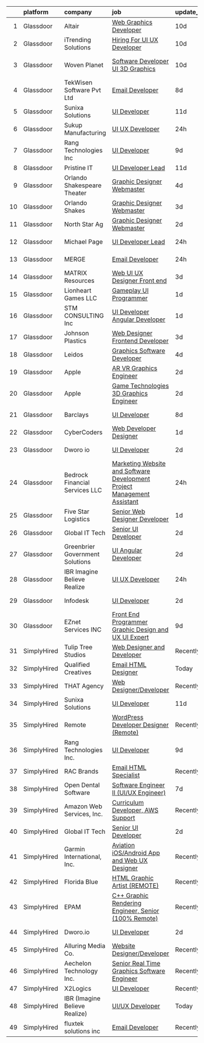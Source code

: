 

|    | platform    | company                         | job                                                                                                                                                                                                                                                                                                                                                                                                                                                                                                                                                                                                                                                                                                                                                                                                                                                                                                                                                                                                                                                                                                                                                                                                                                                                                                                                                                                                                   | update_time   | location            |
|---:|:------------|:--------------------------------|:----------------------------------------------------------------------------------------------------------------------------------------------------------------------------------------------------------------------------------------------------------------------------------------------------------------------------------------------------------------------------------------------------------------------------------------------------------------------------------------------------------------------------------------------------------------------------------------------------------------------------------------------------------------------------------------------------------------------------------------------------------------------------------------------------------------------------------------------------------------------------------------------------------------------------------------------------------------------------------------------------------------------------------------------------------------------------------------------------------------------------------------------------------------------------------------------------------------------------------------------------------------------------------------------------------------------------------------------------------------------------------------------------------------------|:--------------|:--------------------|
|  1 | Glassdoor   | Altair                          | [Web Graphics Developer](https://www.glassdoor.com/partner/jobListing.htm?pos=129&ao=1136043&s=58&guid=000001824de05981a407a705e5a0d173&src=GD_JOB_AD&t=SR&vt=w&ea=1&cs=1_4ba697f4&cb=1659163925396&jobListingId=1008014800752&jrtk=3-0-1g96u0milkhoj801-1g96u0mj221a6000-a5b87ef314153e34-)                                                                                                                                                                                                                                                                                                                                                                                                                                                                                                                                                                                                                                                                                                                                                                                                                                                                                                                                                                                                                                                                                                                          | 10d           | Troy, MI            |
|  2 | Glassdoor   | iTrending Solutions             | [Hiring For UI UX Developer](https://www.glassdoor.com/partner/jobListing.htm?pos=114&ao=1136043&s=58&guid=000001824de05981a407a705e5a0d173&src=GD_JOB_AD&t=SR&vt=w&ea=1&cs=1_67933bef&cb=1659163925395&jobListingId=1008014515406&jrtk=3-0-1g96u0milkhoj801-1g96u0mj221a6000-18646856a23fb691-)                                                                                                                                                                                                                                                                                                                                                                                                                                                                                                                                                                                                                                                                                                                                                                                                                                                                                                                                                                                                                                                                                                                      | 10d           | Atchison, KS        |
|  3 | Glassdoor   | Woven Planet                    | [Software Developer  UI 3D Graphics ](https://www.glassdoor.com/partner/jobListing.htm?pos=104&ao=1110586&s=58&guid=000001824de05981a407a705e5a0d173&src=GD_JOB_AD&t=SR&vt=w&ea=1&cs=1_d0813bf2&cb=1659163925393&jobListingId=1008016092363&cpc=FD56AAAF1899B499&jrtk=3-0-1g96u0milkhoj801-1g96u0mj221a6000-590b8ed6b99a73cb--6NYlbfkN0DSgjPPcnEdvoK3uuxfISLALE6pB1FR7YSHOr_tSg5_QCn410VK5Ds4sai37YL-FnG7IdEQOLWlh0UoLcmzDYWmfRGSYYnl5uUpmRd__LORND_gC-BRchk-IUkY4R0iGDrfCmlmtu1dU22yGpoMq0MEa2tbIDq0Xana4QKE-3eruJ3ua_JrETdNrQPRDMitcwJqf1d6EuOnoPBpACcFrYoxLZaqoLsj-ooRaLVKTmG_YOLCFprsleBaSqwJYLemJJXq04FKcRmTm8oZibWtYTw0_qhXh2m7hTS-m2d8pwaRuxcHNfCEKOQNZGsjJn4bKmbx1yefLKzSPmZ-rQGx2qQlwJhdtzgzne6wWPyeoUKOpwemLF7pN_u3dkcjF77tlO3WRNGqNTJbnIgIxVXmWSzlrjXJrzwuqaYrsvA8zuYszYCInufn4FIno-SG6lDC-rwxecu404jiCB0ohtZvbRZok7cDkJhqBlaRtM05NoQToTpRy_dc8-LfC7O-c8vnvO2-gGYCnfr2tvgrS6kPTSrGV_myaGvepAOUV-xxsviWShsWW78uivVACAiLlIxAL9KQj5Q-DsQXKg%3D%3D)                                                                                                                                                                                                                                                                                                                                                                                                                                                            | 10d           | San Francisco, CA   |
|  4 | Glassdoor   | TekWisen Software Pvt  Ltd      | [Email Developer](https://www.glassdoor.com/partner/jobListing.htm?pos=126&ao=1136043&s=58&guid=000001824de05981a407a705e5a0d173&src=GD_JOB_AD&t=SR&vt=w&ea=1&cs=1_a4483a54&cb=1659163925396&jobListingId=1008019853083&jrtk=3-0-1g96u0milkhoj801-1g96u0mj221a6000-990f2bd91e40ba0d-)                                                                                                                                                                                                                                                                                                                                                                                                                                                                                                                                                                                                                                                                                                                                                                                                                                                                                                                                                                                                                                                                                                                                 | 8d            | Remote              |
|  5 | Glassdoor   | Sunixa Solutions                | [UI Developer](https://www.glassdoor.com/partner/jobListing.htm?pos=112&ao=1136043&s=58&guid=000001824de05981a407a705e5a0d173&src=GD_JOB_AD&t=SR&vt=w&ea=1&cs=1_ce605b31&cb=1659163925395&jobListingId=1008012122621&jrtk=3-0-1g96u0milkhoj801-1g96u0mj221a6000-3b9e69a774b89b5e-)                                                                                                                                                                                                                                                                                                                                                                                                                                                                                                                                                                                                                                                                                                                                                                                                                                                                                                                                                                                                                                                                                                                                    | 11d           | Remote              |
|  6 | Glassdoor   | Sukup Manufacturing             | [UI   UX Developer](https://www.glassdoor.com/partner/jobListing.htm?pos=127&ao=1136043&s=58&guid=000001824de05981a407a705e5a0d173&src=GD_JOB_AD&t=SR&vt=w&cs=1_3222e649&cb=1659163925396&jobListingId=1008038068516&jrtk=3-0-1g96u0milkhoj801-1g96u0mj221a6000-f21bd9985fee26ea-)                                                                                                                                                                                                                                                                                                                                                                                                                                                                                                                                                                                                                                                                                                                                                                                                                                                                                                                                                                                                                                                                                                                                    | 24h           | Ames, IA            |
|  7 | Glassdoor   | Rang Technologies Inc           | [UI Developer](https://www.glassdoor.com/partner/jobListing.htm?pos=113&ao=1136043&s=58&guid=000001824de05981a407a705e5a0d173&src=GD_JOB_AD&t=SR&vt=w&ea=1&cs=1_8c527328&cb=1659163925395&jobListingId=1008017774729&jrtk=3-0-1g96u0milkhoj801-1g96u0mj221a6000-dff992937830c476-)                                                                                                                                                                                                                                                                                                                                                                                                                                                                                                                                                                                                                                                                                                                                                                                                                                                                                                                                                                                                                                                                                                                                    | 9d            | Remote              |
|  8 | Glassdoor   | Pristine IT                     | [UI Developer  Lead](https://www.glassdoor.com/partner/jobListing.htm?pos=122&ao=1136043&s=58&guid=000001824de05981a407a705e5a0d173&src=GD_JOB_AD&t=SR&vt=w&ea=1&cs=1_5017f088&cb=1659163925395&jobListingId=1008012114377&jrtk=3-0-1g96u0milkhoj801-1g96u0mj221a6000-adae0a3467251cd4-)                                                                                                                                                                                                                                                                                                                                                                                                                                                                                                                                                                                                                                                                                                                                                                                                                                                                                                                                                                                                                                                                                                                              | 11d           | Remote              |
|  9 | Glassdoor   | Orlando Shakespeare Theater     | [Graphic Designer   Webmaster](https://www.glassdoor.com/partner/jobListing.htm?pos=128&ao=1136043&s=58&guid=000001824de05981a407a705e5a0d173&src=GD_JOB_AD&t=SR&vt=w&ea=1&cs=1_a3eea27b&cb=1659163925396&jobListingId=1008028421699&jrtk=3-0-1g96u0milkhoj801-1g96u0mj221a6000-66ca183306094e3c-)                                                                                                                                                                                                                                                                                                                                                                                                                                                                                                                                                                                                                                                                                                                                                                                                                                                                                                                                                                                                                                                                                                                    | 4d            | Orlando, FL         |
| 10 | Glassdoor   | Orlando Shakes                  | [Graphic Designer   Webmaster](https://www.glassdoor.com/partner/jobListing.htm?pos=124&ao=1136043&s=58&guid=000001824de05981a407a705e5a0d173&src=GD_JOB_AD&t=SR&vt=w&cs=1_2f5ffc25&cb=1659163925395&jobListingId=1008030800339&jrtk=3-0-1g96u0milkhoj801-1g96u0mj221a6000-dac4aa6ed3f4c648-)                                                                                                                                                                                                                                                                                                                                                                                                                                                                                                                                                                                                                                                                                                                                                                                                                                                                                                                                                                                                                                                                                                                         | 3d            | Orlando, FL         |
| 11 | Glassdoor   | North Star Ag                   | [Graphic Designer Webmaster](https://www.glassdoor.com/partner/jobListing.htm?pos=123&ao=1136043&s=58&guid=000001824de05981a407a705e5a0d173&src=GD_JOB_AD&t=SR&vt=w&ea=1&cs=1_1b7022e1&cb=1659163925395&jobListingId=1008033304209&jrtk=3-0-1g96u0milkhoj801-1g96u0mj221a6000-1670843891db4689-)                                                                                                                                                                                                                                                                                                                                                                                                                                                                                                                                                                                                                                                                                                                                                                                                                                                                                                                                                                                                                                                                                                                      | 2d            | Tower City, ND      |
| 12 | Glassdoor   | Michael Page                    | [UI Developer Lead](https://www.glassdoor.com/partner/jobListing.htm?pos=110&ao=1110586&s=58&guid=000001824de05981a407a705e5a0d173&src=GD_JOB_AD&t=SR&vt=w&cs=1_2b0b2045&cb=1659163925394&jobListingId=1008038839763&cpc=F41FEAB56D215062&jrtk=3-0-1g96u0milkhoj801-1g96u0mj221a6000-6e426e5f3f5165be--6NYlbfkN0BR3ykMnr3Vw97HK5IC0i9Uo32NXohanwqRY-CI8z69bl4xOa6Yve6w6NlWd53uNOe_X9g6PuhaWmGvZI4EhVRWmhsZnW2R_DmHJDF4e0h-L1ni96Dm_ggHQlNNKpo4FY9UuPpI1_mvbDgX9LoTUvCaSWEvoBcsuE7aHZGYheGQh28FqCdcvvyono2HIJ9sVCx6baQUSIHKzGGGPPySgIFsNQu3Y2ADD87ws1Gaz2hS-kRhKxJpCLZJY2hpnRj4OFZVx16cQAsrOx7aNaPPbdK2KQEcRspmHS_BOGWZDG9FmkUSGZT0SwG6G1LDEFjWuKn17YEzDR1OMfe2LHuDg1BbhiknpIi8Tl_iPtPBgKFJcoj4_mKw5C-qW0rlWJudgESuuXMzM5oLydf2BqHY7cKB-zh8iBYawMkrSe-ho3nDAcR4BA-wwcTR9FZaoNlQzW2lHdC3VUVAwB6iNlwUclFlGMMRc7Wf-a62Q1A0AOFHUpksj0OJwRp_4MWBLC_Ybi65-4hk8tBn9hK3NuEQVBRS9qAyxfMcf5aDzsIyMgw6i4w40u5ZgiZyfKgOtt676xu58wR0ujbKO4nFPa2lhhLuGcAY6eDIoYTLKwprKR1RFarWsfp-g6RhAHk1rp1KlCkfqqBfAKnz8IY3mJCy9VsWQA5domnTl8hJqmID5jb_QnsqqXkzwZxVp8-dWkwHnnAZC408ba0v5HvmelfwdqmmSHSbPaxihcp3N7DngJtBcIbdZeckRiRM2dzEZe5mzb_qtugUlllBQkM3EKICSEQilt5EdkHGCcLJCqV-1X2lDHl3XUjpWMW_-EwnZ8kOSAJhZpWETjqdM-sM4QSb5wbrkeD-eE1UIC1LsVzjp6H3MCaGRrwJhHL9OFmaNF510_AOmAn13ppd1ZNJHL5jwA1yE6-HdlQoDbHAQg_flCQwrEs9ENKkrCLHzO510cUFtOr1SvdKa1Gc8GfKILZV3EPDVEkYXjR3CngpduLqW3XUfo3lnXiJXopf3CXRFOzhC2PDK0Gq0V3RJ4ECjygxgLE-Df1dTBJNmoo%3D) | 24h           | Hoboken, NJ         |
| 13 | Glassdoor   | MERGE                           | [Email Developer](https://www.glassdoor.com/partner/jobListing.htm?pos=116&ao=1136043&s=58&guid=000001824de05981a407a705e5a0d173&src=GD_JOB_AD&t=SR&vt=w&cs=1_97632d96&cb=1659163925395&jobListingId=1008038408281&jrtk=3-0-1g96u0milkhoj801-1g96u0mj221a6000-026b1d5ccf828fde-)                                                                                                                                                                                                                                                                                                                                                                                                                                                                                                                                                                                                                                                                                                                                                                                                                                                                                                                                                                                                                                                                                                                                      | 24h           | Denver, CO          |
| 14 | Glassdoor   | MATRIX Resources                | [Web UI UX Designer  Front end ](https://www.glassdoor.com/partner/jobListing.htm?pos=111&ao=1110586&s=58&guid=000001824de05981a407a705e5a0d173&src=GD_JOB_AD&t=SR&vt=w&ea=1&cs=1_40b523f2&cb=1659163925395&jobListingId=1008031762967&cpc=AC285F3A3ECA6BB0&jrtk=3-0-1g96u0milkhoj801-1g96u0mj221a6000-7f467989a6856124--6NYlbfkN0De5ppvndiyxA0pMSLQzOe_j9Mra0KF_8EhxTxOKXtZIfhM20E97mGJ28x3XA14Fw3-8iwZmJM4crtYTdwJJ_QCAT1eB1_n5rsHGo4A33NmiyRFJHwvTYZmPJYCURs_1HzJKqYrMssmfO2PEQ1thLtPHii2tK03p8nHhsjAnkDIsOfA6zxR29RlLzGRv9PnGudRQxVzZOVU0KKnILPCVPRXFA9hxm-nlIwgDxwQLxLt9buEtXmVSzOYtMVLCYWt1u5_UpkmxKcdvGYA919CHCnbMZFeEh6CWVIK5u20X2g8mWa9qg8GpVRbncF9XkgwvU4Hji9yEFtDSWqCpRDgTxiWLNm-we_f8rb37EyKfPheJaGmhoXN-aGW5Esoa1_Stziexau-zdoNRXyrTCjeWsXaUqCzK_pxDd2w7VQfNDa0wcs5JHoH97iK5o6x0qaBXohMz5439KhfkeMQOvTO-lp7xaDVfBX5W4RzmJIUIa324dhEyA5ZeKzfz0duhKJjIf2Myj7h8NzsBmBrNHS8NWGHuwhVyFkHelk%3D)                                                                                                                                                                                                                                                                                                                                                                                                                                                                                                               | 3d            | Atlanta, GA         |
| 15 | Glassdoor   | Lionheart Games  LLC            | [Gameplay UI Programmer](https://www.glassdoor.com/partner/jobListing.htm?pos=102&ao=1110586&s=58&guid=000001824de05981a407a705e5a0d173&src=GD_JOB_AD&t=SR&vt=w&ea=1&cs=1_5a82fb56&cb=1659163925392&jobListingId=1008036475010&cpc=8B69257BFB62E45C&jrtk=3-0-1g96u0milkhoj801-1g96u0mj221a6000-62f845f0908f8352--6NYlbfkN0CNayYzF1mBaI40OgT78t3Q2d9IxlwDzhsYR4HK7epYUQ6uENfBpi37fschlxlaoX3mFEvo7gSe1pY64y6ATAwqhd3SzPz-W0H9_F1kP25xoJj5OrHZ2-J1dZQx45lJdHZKIcr-v9EBhhogGV8sMe2Mykl4LazoVtFcY6GKegPhmio2D6WEMHV63UrEDyTYxLuJiQwQctfTHyPX-BW_r1b4RE7-Y8u9FgOKQ1pmLj7NU-lFOZ1EY8Tmh61nm2CMUOHYWVzr6xj2CM0hhLzsHI9tNArgLWqdFCsVy1e5-LXbnpQe0r3QDFZXzZ_Vlnrzo9U_g6TczgH0RINvPUFBw_soBcm9HoV2LDbcWBp40S4B8lT85YO1R8s5_ldqmlVMDhDfPQsgbkhmO-BJeczhpexPCKGw2af9czPvTVB1dyWRYXOZ6_RZsdJMrcSe7UdwE2S4xT5ZcezEls7NEBUOFwgPMYqsvQg7sfg0Si9MDrwfdfrjQotuH7huVg4BGZ274aRpgUcdLn_hDQ%3D%3D)                                                                                                                                                                                                                                                                                                                                                                                                                                                                                                                                         | 1d            | Atlanta, GA         |
| 16 | Glassdoor   | STM CONSULTING  Inc             | [UI Developer  Angular Developer](https://www.glassdoor.com/partner/jobListing.htm?pos=119&ao=1136043&s=58&guid=000001824de05981a407a705e5a0d173&src=GD_JOB_AD&t=SR&vt=w&ea=1&cs=1_e959fd4d&cb=1659163925395&jobListingId=1008036497881&jrtk=3-0-1g96u0milkhoj801-1g96u0mj221a6000-16d093381a31a194-)                                                                                                                                                                                                                                                                                                                                                                                                                                                                                                                                                                                                                                                                                                                                                                                                                                                                                                                                                                                                                                                                                                                 | 1d            | Houston, TX         |
| 17 | Glassdoor   | Johnson Plastics                | [Web Designer   Frontend Developer](https://www.glassdoor.com/partner/jobListing.htm?pos=106&ao=1110586&s=58&guid=000001824de05981a407a705e5a0d173&src=GD_JOB_AD&t=SR&vt=w&ea=1&cs=1_a69c0ff0&cb=1659163925394&jobListingId=1008030492458&cpc=1CBFC3E34E2A31FF&jrtk=3-0-1g96u0milkhoj801-1g96u0mj221a6000-d4b47896c020c893--6NYlbfkN0BxpP53ILL8GulLJ_NWfVzecCnjI9RptcsvEJd8wgfIdMtV2GS7xic0cZ2nTUZAPD8w1mHN6tdDpx-44mQ4RIRj2iLumtTfzBNnoa0qH6_0knW7iD2_5hJ0PPfw16mFroKRkcyTiF8WimWEr-uUb9Cpbz5fhU_SMWHP_RIqYeK1JdvmwBsYXXxF0wx-OJ12DIyQ9X9UiZI0jnxMcD9K5ZxNSiCiSh5AhypgM3_SrzmOJ0CFRxfUE-r_ZxWqQb6Dz7kSkdszWDmbqBjylMR31_fRSnWlsfjFNK9We48q0XpuUqJVVDx9NgBtmUZwuHU-By7qpwfTv7O87hb7F9Hg0utwngldxxo7JZpCR8teAx0_NkacUHOCHyMr4AMUi05YSnmGOe1DIJ7P5HK7Qq83rj6pdBSTToKOJpZSQhCWllkJ8Azvq_rLLK1yeyRzBjy92FbSbsyqjmOpVDbeQizhG9HZsAj3PjZfKnBsKXwnJiy88v4nOagp_Ode_XqyAXm4A6o%3D)                                                                                                                                                                                                                                                                                                                                                                                                                                                                                                                                            | 3d            | Findlay, OH         |
| 18 | Glassdoor   | Leidos                          | [Graphics Software Developer](https://www.glassdoor.com/partner/jobListing.htm?pos=105&ao=1110586&s=58&guid=000001824de05981a407a705e5a0d173&src=GD_JOB_AD&t=SR&vt=w&cs=1_d94af3fb&cb=1659163925393&jobListingId=1008027833913&cpc=6BF42D0955AE9A34&jrtk=3-0-1g96u0milkhoj801-1g96u0mj221a6000-48feed5ef6027a99--6NYlbfkN0CZUO70VSdYKA8PR3jfrSh5ljhqJhfDt0PzQCMubt8cRihWbmqO_-Ccw6DGinMZCyK9iFGF2m3zQXYSVf3gj5u22JEE2fhBMmrn5Farml-K2TjGaiCGyM5ixBpuQ3sT9Ft9XVUQjS6XlIheo2Etwxsz0_Kx1THjwjCAp6ii9gKe-55Sst9blIAKIoNJvx0gXYH0lH5o9irOEuRrS6pi4mAKMnS3YgUMirVFlTIsFR1b2PBxYyI1EjN3WpMG_PdlC4c7RiDf3XzN7T7TUeKP_KgvRurb8msNsZBlkad3l9Cj40Xj7gdyTxQGwK_z02zBLrsdr8s3rJ_Dxsu9w2Rw5_Nn8REXM3laA-PpqfOf7AG1HtL834zxmj08G7rTOiiWeOyoTVLdGQmsHiUCFeh4R-1oT35rVz3UdNGjf2OBjNB4kSGtA0Xh4MNqXZbv8G_M8akDaw-i4usCY8greX5QPolDNSyVZqfcslrz6wHR2cYmoiai0uX-eHT6STpvoIjFM77MKzp50oK-gKmiXTpJhHhkl37a92F-nNs0pOQrp2ycmu0T8A9YpzZod8XJYOccsya2fUnBiQJxaFSBI-nGLwDh70ydzSlpv2qUMG8aX2TdMMxpO4yraI8x)                                                                                                                                                                                                                                                                                                                                                                                                                                     | 4d            | Bethesda, MD        |
| 19 | Glassdoor   | Apple                           | [AR VR Graphics Engineer](https://www.glassdoor.com/partner/jobListing.htm?pos=108&ao=1110586&s=58&guid=000001824de05981a407a705e5a0d173&src=GD_JOB_AD&t=SR&vt=w&cs=1_77c24432&cb=1659163925394&jobListingId=1008034378595&cpc=AC285F3A3ECA6BB0&jrtk=3-0-1g96u0milkhoj801-1g96u0mj221a6000-173a33756ea0a0e5--6NYlbfkN0BvKrLyj5gPmtZO9T8euul8TCxuuKNOtzRJOomxnwSEodTz2Bc-sPZlbtkML8D-m4pJ3pgl7pUc10PJc_AeXebWLgEBPmmXdF2wRuvBJIIHP1861ZJJ6MpSYbFjyX1lWtMPrR1PjPjRm_YP1aqxs38ooPJI6GrR7d7G4FM3o61LM-r-SwR9dJ3kzaggB6HIpR9cdqr3cFEzVdg9g3Aet1MUjcKja5M83uIuof6dVo2ts14T48d5VlyH3OrMrcwtJx47_EabcQCSob_0pZ7mZqU0rSgSWg-tF3-BnoHbIT8tX0qSiPWQPTrStvLkCnth0Lxll_yECKEPHVjK6NaGLJMkVhmyprTasx9z6qm7mQxav63nnYOYaxSEHSCgL6RYnM5nBITLtW6PfqLA4M8-yuInofDmVFlZ5qlIcIICDRBuVLdSrD686iKd2tW18NT0e21tcpaAJINmCMvF0q1VxsXaWS55UnzWMCZz0PEBaA1ksedy29YvPfRYP5k-c0tLpSNlK1hDnCNKGPvOUEqZAIpYpbE1UZ8d2PchnyN-ePQVoe2xYNAsWMQaqXY-RiWeOAL4SBZqK1xJf8vPcBtwqwWGRIQDui63MhZ2Y5YLOibhyS9vYOjB24TgFAcxUWoP9cfYg_sDlMC_FPEleMtskWFDBk3fipbLiWOFdqek6fHl5tCjV_uv7m2aMUw6C1yRxEa9ZVNrdyCnMFlfsJIxzkNZ7jqHlCUyKonbwZxo21CwUaOAx0GocRgWkNGSfLpQfUxiDPgQWDxU0mwKrBQrUo0FQLSXspuDc6QnrK3uRHfGxX35EmejZ6k81kfb7hj83MBOO2bbyBic511gnrv2B1QxLLfHt2d0oqPvaMYC0vLtMepcB69OA8AtyVaz3E9DCQbh3_WZQhlwFa4y0AShvMhXVbG5AETTrOElvK5vUXw877VdL8Kns06eRq7ucji6CrufI6aCkNimHA%3D%3D)                                                                             | 2d            | Boulder, CO         |
| 20 | Glassdoor   | Apple                           | [Game Technologies 3D Graphics Engineer](https://www.glassdoor.com/partner/jobListing.htm?pos=107&ao=1110586&s=58&guid=000001824de05981a407a705e5a0d173&src=GD_JOB_AD&t=SR&vt=w&cs=1_c59b65f1&cb=1659163925393&jobListingId=1008032497163&cpc=654405A9B1E0A9F5&jrtk=3-0-1g96u0milkhoj801-1g96u0mj221a6000-ca672a3e76206ec1--6NYlbfkN0BvKrLyj5gPmtZO9T8euul8TCxuuKNOtzRJOomxnwSEodTz2Bc-sPZlADHp0xxmf8UDg7Wsy5zwi8lrHHY3EeYHKmdT3Vj6Ckdsl7kLbUeE0RCaUin7NICkxT5Jn5CFcSdKW6xZg3rnV7OSRdgaJQuoh9NlEwUIGtFK5Bwz_J8sGCKa3WqO262_nx8dfSlFzNUyTEI7ztBLgnVmRLp9Sb_MARa9m7Tbuzd6Cb2epJBBGxuCyf0uuVzSBW51Wi2MBr6T1sha0YVb0qthv8BV2GtQA-eG8hKrUZ7RGaJlZkDU6Yok9HGX_n_JDMFNUx23XKkZ4PHChzpVdPXmZAFv_H8XYlV2qjemZ_1zmBQyoCweS4SF64Jqqnnh1irDAf60I5c39j5_2hO0XA9j2rRrBWVKw_sCV05l1p1KpHyp7URm6GRHuTIhAUkIlhs8Vq5vUTU99lFX9ofs1LJkhMuI9KAcOxH8bnRJ_KxX1g3K1aryAACLTpQ0N5cNZ71_-nkfjoyjmLvXnaFbD4bx4_ef-Qcks3oDdCEWqYy_-ryIm3PhkWX1sXToUb8tdhhuVQR3AoCoHih_QUE6bjCCGQvZCwQZJ1UsKndb0-j0XAnwKxZJKEqE-c5h6ZFslbm-DM51T-BKy4yGcSzSbvdbUkKun6_yNPtZJ8KqDwBbzBaBfY7ob4x45DHMfkS38N3Z8VxqvdRtfrFFOmPQButWV6NsutZQJcYGQkQx2kBhgkjpUoHAl8sE07Xjco-_67KYZ3R8MMoAblv52UL5O0ED20aK458zJIIlJMe9na9Mbr0107kEAzc4a4DcpOdd3n3myRFTdaJBLcUWFCVDAFgPO5jelQcPxcz3AE8DeYz_EsSWyq6FNEPea5XAVuVekx_-6C7fz4DdtsctAU7wV4lWCKKdgFrUiEtvJH5f8SAGk29yNEzF4z9fZB1NKHRT9Qo4N-_DXSHtPEw0r4aRhaDtc4iCyiI30BaPEjNBIY8%3D)                                            | 2d            | Austin, TX          |
| 21 | Glassdoor   | Barclays                        | [UI Developer](https://www.glassdoor.com/partner/jobListing.htm?pos=120&ao=1136043&s=58&guid=000001824de05981a407a705e5a0d173&src=GD_JOB_AD&t=SR&vt=w&cs=1_5ce15ef1&cb=1659163925395&jobListingId=1008019580471&jrtk=3-0-1g96u0milkhoj801-1g96u0mj221a6000-61d363ea6afd0316-)                                                                                                                                                                                                                                                                                                                                                                                                                                                                                                                                                                                                                                                                                                                                                                                                                                                                                                                                                                                                                                                                                                                                         | 8d            | Whippany, NJ        |
| 22 | Glassdoor   | CyberCoders                     | [Web Developer Designer](https://www.glassdoor.com/partner/jobListing.htm?pos=109&ao=1110586&s=58&guid=000001824de05981a407a705e5a0d173&src=GD_JOB_AD&t=SR&vt=w&ea=1&cs=1_db72629f&cb=1659163925394&jobListingId=1008035739588&cpc=AC285F3A3ECA6BB0&jrtk=3-0-1g96u0milkhoj801-1g96u0mj221a6000-34eacda9d8f4f3c2--6NYlbfkN0CpFJQzrgRR8WqXWK1qKKEqALWJw739KlKqr2H-MSI4eoBlI4EFrmor2FYZMP3muM1gAplSO3JlLMduz5tK5Lh8217-khOOGSZ8mg_f2nGgBCR9S1v6Sbnim6AdqNE2ry2LC-Frrjxp_j_viGqLPpf1Ux4j4vV5mq_KxfY34nwpt7E57Y12w_4DMD5g0kWk18o6aBw2d_0TKXzQko9s1Dn0j_hjzh8vUA3CUVBSzzRrsFDuLwXqTrm2e6YHWhGmxm64mX08UpEBZt9bBZ7I3OHFCrLOugE3ffpX8-YD0C_XEKaM8dNXIgLdDjTRfiCn6w7a2mfijgaGwBqH86LgTsc82KeREsRbv8Ad_vKqr0nnZDGRp19__wQWqrpv7mTb9IF6HnBViQD-dErrnwXdcbS0JTHcPiX3aIhrzQfl7pDUAvaloWzhLNmup_rqOcwBDtpZvEwi0Z9rhN9gIfiowzUIVObovA1E-CBCjx0WQ22HoEVlzB1Fmx-CLJVwBIUyfqCHSC8EEHWzbC55I0vSAwqDU0Y9xyiX6iECL6BuQ4qfqi1DoG9yUN4N-PXAYy1lvn_7-dV8_imaXrTqAdlcEERT9Y8iXqAsIZVi67uToEIil4pEpaJBxzKaqjtTmpsx16n7QknhEyzGvedZIB-gF20wQpxrX0-YZmN4Wj1WeGpUUIrbJleqsBC7sX3h6IxYpU8QT6ogHO5zddZOyNKt_rHDIzoMrb6UmAu_ax32AG6CkWuOtgTMUarMhe2xQsotHNnlFA_sfX6qhSpjCJ2b4M7ih3zVF9wg0eNiKXTyPoU-95-8WCgHPjzOl0VSvn404hNNZIvoPgWY4jb-uce2XzQQd9CV4mIeHI4AKh9fEfeOATqFbP7Ed8LLp21iS_JXwA_5tKrJBeCR0HMTsRLUylt_LxAzg4yT08dZ7V19rSWOHmdi1XmgcplhEEW8xHqqtpe2Rv4MRDoC4IsqU8HhWqJfpeRvkI14jeA%3D)                                                       | 1d            | Tampa, FL           |
| 23 | Glassdoor   | Dworo io                        | [UI Developer](https://www.glassdoor.com/partner/jobListing.htm?pos=115&ao=1136043&s=58&guid=000001824de05981a407a705e5a0d173&src=GD_JOB_AD&t=SR&vt=w&ea=1&cs=1_1ded9414&cb=1659163925395&jobListingId=1008033406675&jrtk=3-0-1g96u0milkhoj801-1g96u0mj221a6000-fdf1f56db9e26b3e-)                                                                                                                                                                                                                                                                                                                                                                                                                                                                                                                                                                                                                                                                                                                                                                                                                                                                                                                                                                                                                                                                                                                                    | 2d            | Chicago, IL         |
| 24 | Glassdoor   | Bedrock Financial Services  LLC | [Marketing  Website and Software Development Project Management Assistant](https://www.glassdoor.com/partner/jobListing.htm?pos=103&ao=1110586&s=58&guid=000001824de05981a407a705e5a0d173&src=GD_JOB_AD&t=SR&vt=w&ea=1&cs=1_9a87e0be&cb=1659163925393&jobListingId=1008038691601&cpc=63C68CF611DF075E&jrtk=3-0-1g96u0milkhoj801-1g96u0mj221a6000-fadcfac468fbff37--6NYlbfkN0DQhhFPqU4rUq9Wpc5KKnqLbXEAJaeUQTnyyuJ9IUK7qKRi3O00nhXquvA6nMJMYDByptNWWSWqkXTwYYGk6ftsBdewrByxXiV6DUpu1k_Fy0i2lWNs2O0igWut0-Slu-u3OW5zRpq4s7EdR34JLbJGBZa_Mk2CNPUqlW-OEBHWRKbRv7emvZOI0fHjoKFDGe5FSCx3B-OGcvqYfiTTOtbTrDs3bTspLWRE9oXIl3C2rQ9S7dXL31jfJZA5RyDbBLuvk37Q0u1leM5Nix6wWNJGnMYjUmQDY5ZCupzlHk5EiIzAVEZPahldC54X3fIafsI-euCW0yLFY1ndvmWDv2ATjdK_RuRF-cvin-nVRZPklJ7Qbs13adW9SMoL1tdKf6iEnf2Es39DASGYo-rsKn1TK6Zg1hk6wuc62f-UxcpsCyyVnH29QX78ld1hlkVXYXqmcFUEGTU7rRa62P54rkMlpV3Hxj1eXVdz_gfMeM1-H3akRZrqUBx0Oy-OIoufxy2_ggClnMNfww%3D%3D)                                                                                                                                                                                                                                                                                                                                                                                                                                                                                       | 24h           | Scottsdale, AZ      |
| 25 | Glassdoor   | Five Star Logistics             | [Senior Web Designer Developer](https://www.glassdoor.com/partner/jobListing.htm?pos=130&ao=1136043&s=58&guid=000001824de05981a407a705e5a0d173&src=GD_JOB_AD&t=SR&vt=w&ea=1&cs=1_24be1249&cb=1659163925396&jobListingId=1008035927246&jrtk=3-0-1g96u0milkhoj801-1g96u0mj221a6000-b10de1e3c9d8b034-)                                                                                                                                                                                                                                                                                                                                                                                                                                                                                                                                                                                                                                                                                                                                                                                                                                                                                                                                                                                                                                                                                                                   | 1d            | Remote              |
| 26 | Glassdoor   | Global IT Tech                  | [Senior UI Developer](https://www.glassdoor.com/partner/jobListing.htm?pos=117&ao=1136043&s=58&guid=000001824de05981a407a705e5a0d173&src=GD_JOB_AD&t=SR&vt=w&ea=1&cs=1_9a58f43e&cb=1659163925395&jobListingId=1008033446420&jrtk=3-0-1g96u0milkhoj801-1g96u0mj221a6000-1e4348fffb017cc8-)                                                                                                                                                                                                                                                                                                                                                                                                                                                                                                                                                                                                                                                                                                                                                                                                                                                                                                                                                                                                                                                                                                                             | 2d            | Remote              |
| 27 | Glassdoor   | Greenbrier Government Solutions | [UI Angular Developer](https://www.glassdoor.com/partner/jobListing.htm?pos=121&ao=1136043&s=58&guid=000001824de05981a407a705e5a0d173&src=GD_JOB_AD&t=SR&vt=w&ea=1&cs=1_0ee8b492&cb=1659163925395&jobListingId=1008033951209&jrtk=3-0-1g96u0milkhoj801-1g96u0mj221a6000-2ae456b0b18a7eaf-)                                                                                                                                                                                                                                                                                                                                                                                                                                                                                                                                                                                                                                                                                                                                                                                                                                                                                                                                                                                                                                                                                                                            | 2d            | Remote              |
| 28 | Glassdoor   | IBR  Imagine Believe Realize    | [UI UX Developer](https://www.glassdoor.com/partner/jobListing.htm?pos=125&ao=1136043&s=58&guid=000001824de05981a407a705e5a0d173&src=GD_JOB_AD&t=SR&vt=w&ea=1&cs=1_f169cc4f&cb=1659163925396&jobListingId=1008037792433&jrtk=3-0-1g96u0milkhoj801-1g96u0mj221a6000-9ec23bed23f1e633-)                                                                                                                                                                                                                                                                                                                                                                                                                                                                                                                                                                                                                                                                                                                                                                                                                                                                                                                                                                                                                                                                                                                                 | 24h           | Virginia Beach, VA  |
| 29 | Glassdoor   | Infodesk                        | [UI Developer](https://www.glassdoor.com/partner/jobListing.htm?pos=118&ao=1136043&s=58&guid=000001824de05981a407a705e5a0d173&src=GD_JOB_AD&t=SR&vt=w&cs=1_ecd7c89d&cb=1659163925395&jobListingId=1008033586199&jrtk=3-0-1g96u0milkhoj801-1g96u0mj221a6000-c76be3b4fd4c448c-)                                                                                                                                                                                                                                                                                                                                                                                                                                                                                                                                                                                                                                                                                                                                                                                                                                                                                                                                                                                                                                                                                                                                         | 2d            | New York, NY        |
| 30 | Glassdoor   | EZnet Services INC              | [Front End Programmer Graphic Design and UX UI Expert](https://www.glassdoor.com/partner/jobListing.htm?pos=101&ao=1110586&s=58&guid=000001824de05981a407a705e5a0d173&src=GD_JOB_AD&t=SR&vt=w&ea=1&cs=1_64e0403b&cb=1659163925392&jobListingId=1008017224204&cpc=7095061949A44974&jrtk=3-0-1g96u0milkhoj801-1g96u0mj221a6000-28fa2c404b0144bb--6NYlbfkN0B2CPRQtEwtthFaSdUd0hKR56duWYTGRLhZdp-8kjgKbj-nYsaA2y1BAFJBu7Y0d-pbxeL0HTA5VQxQm8SAt9t0g5sw9pMUSrXWDdkEfQJ0fb6YOrUxXY19eUW5KLi8agnoMfiWuRwpBrbD0_ofmUnyRVxTmpVP82EH0JqKwdo6XP7QM79FDkYIA_NisA1aF31JOigEo2gEpmupKnaeL354pRAhhCvPWP39o7zv-AYuVGMcC3koroz5XqpsyCZyo9pViktPEcyLCmxcxr52P2VgxIJPHBb3raQVmOuJaU2IeBufJz3FdEKf9Y8ptzh1RJrEtjQz1OkhXZ0BcwL-CJg2ROtShAmk-Rpl-ckRYC0JXjbP9P6N-HtyXlddVAVPbgs8EH0n44-xXmaOiwcpOXDpkv-HlzGXp4x0Z4AuGeNhxz8dopPH-4c-UXKdkfy8spxNylnnbTPBTjSavTGNRtHsBx1QqIcSnOH58Gl5RdEqB18dwEPPes24MHq7YmF4wYBacUMKCh0q8fGJzqbP-JDmyWWJ3-l-JM3qRz6TrHJg-w%3D%3D)                                                                                                                                                                                                                                                                                                                                                                                                                                                                           | 9d            | Remote              |
| 31 | SimplyHired | Tulip Tree Studios              | [Web Designer and Developer](https://www.simplyhired.com/job/0NBA8zsTzmA4FKuW8ycR2PVsCumngHTpB0GvTsQ8PzP80PXRSlnaEA?q=graphic+developer)                                                                                                                                                                                                                                                                                                                                                                                                                                                                                                                                                                                                                                                                                                                                                                                                                                                                                                                                                                                                                                                                                                                                                                                                                                                                              | Recently      | Austin, MN          |
| 32 | SimplyHired | Qualified Creatives             | [Email HTML Designer](https://www.simplyhired.com/job/U0cgQfoO-AnrrWdPVQnKgrN5wt3Ijs7aOi0pL0rsuXWeYtR2qS2jkg?q=graphic+developer)                                                                                                                                                                                                                                                                                                                                                                                                                                                                                                                                                                                                                                                                                                                                                                                                                                                                                                                                                                                                                                                                                                                                                                                                                                                                                     | Today         | United States       |
| 33 | SimplyHired | THAT Agency                     | [Web Designer/Developer](https://www.simplyhired.com/job/m0oZX4TgCMBuMfeVen-0yIpZZQKasy7pH2TUvTeb1vl11djg1S_v1A?q=graphic+developer)                                                                                                                                                                                                                                                                                                                                                                                                                                                                                                                                                                                                                                                                                                                                                                                                                                                                                                                                                                                                                                                                                                                                                                                                                                                                                  | Recently      | West Palm Beach, FL |
| 34 | SimplyHired | Sunixa Solutions                | [UI Developer](https://www.simplyhired.com/job/AQDPNS8u-h6EOUds8cHLehIqZCVpwNipr_yQMf5KeqVAoVudYx6_8g?q=graphic+developer)                                                                                                                                                                                                                                                                                                                                                                                                                                                                                                                                                                                                                                                                                                                                                                                                                                                                                                                                                                                                                                                                                                                                                                                                                                                                                            | 11d           | Remote              |
| 35 | SimplyHired | Remote                          | [WordPress Developer Designer (Remote)](https://www.simplyhired.com/job/vCmXXL4JGKGV5eNVuHA7oB8PSm-NsHdC9WQISU8OzQ6fl4_GaHZp9A?q=graphic+developer)                                                                                                                                                                                                                                                                                                                                                                                                                                                                                                                                                                                                                                                                                                                                                                                                                                                                                                                                                                                                                                                                                                                                                                                                                                                                   | Recently      | United States       |
| 36 | SimplyHired | Rang Technologies Inc.          | [UI Developer](https://www.simplyhired.com/job/9DKokANrLL5Qqrwkwyv-enbZt3blfvcF2iQcw7yHcoxPZHNj8rNLsw?q=graphic+developer)                                                                                                                                                                                                                                                                                                                                                                                                                                                                                                                                                                                                                                                                                                                                                                                                                                                                                                                                                                                                                                                                                                                                                                                                                                                                                            | 9d            | Remote              |
| 37 | SimplyHired | RAC Brands                      | [Email HTML Specialist](https://www.simplyhired.com/job/9A2fhV13nQ7oZBL5KTDQBtUHHmxy_fYHbnJ980laIYpX5UYyNtvmug?q=graphic+developer)                                                                                                                                                                                                                                                                                                                                                                                                                                                                                                                                                                                                                                                                                                                                                                                                                                                                                                                                                                                                                                                                                                                                                                                                                                                                                   | Recently      | Plano, TX           |
| 38 | SimplyHired | Open Dental Software            | [Software Engineer II (UI/UX Engineer)](https://www.simplyhired.com/job/KrSZsBx_SjjDz8d8xZ4ruynUCXuiXnHKyWjvf492qQyvM4ynhqFvFw?q=graphic+developer)                                                                                                                                                                                                                                                                                                                                                                                                                                                                                                                                                                                                                                                                                                                                                                                                                                                                                                                                                                                                                                                                                                                                                                                                                                                                   | 7d            | Salem, OR           |
| 39 | SimplyHired | Amazon Web Services, Inc.       | [Curriculum Developer, AWS Support](https://www.simplyhired.com/job/HK8u_W1s0Qj0XDr9nNnkhPX9sMTG6alrgg3-o7yRflu5mLBMl-pugg?q=graphic+developer)                                                                                                                                                                                                                                                                                                                                                                                                                                                                                                                                                                                                                                                                                                                                                                                                                                                                                                                                                                                                                                                                                                                                                                                                                                                                       | Recently      | Remote              |
| 40 | SimplyHired | Global IT Tech                  | [Senior UI Developer](https://www.simplyhired.com/job/3wnv8aJvXhzQ91nX9uJ6Z4uMZNe0o651qwZyL__IobKqlMgJyXq39Q?q=graphic+developer)                                                                                                                                                                                                                                                                                                                                                                                                                                                                                                                                                                                                                                                                                                                                                                                                                                                                                                                                                                                                                                                                                                                                                                                                                                                                                     | 2d            | Remote              |
| 41 | SimplyHired | Garmin International, Inc.      | [Aviation iOS/Android App and Web UX Designer](https://www.simplyhired.com/job/LHjY42tjIFE2VvYlPIGuF2jXvqqpajXmdLSKn9F4RnlayQCV0iQ0mA?q=graphic+developer)                                                                                                                                                                                                                                                                                                                                                                                                                                                                                                                                                                                                                                                                                                                                                                                                                                                                                                                                                                                                                                                                                                                                                                                                                                                            | Recently      | Olathe, KS          |
| 42 | SimplyHired | Florida Blue                    | [HTML Graphic Artist (REMOTE)](https://www.simplyhired.com/job/pmMgQEmguB_t2sxowKqVR0pBquvGn8m7qjH3dQeSzhozPnY4Ri99FQ?q=graphic+developer)                                                                                                                                                                                                                                                                                                                                                                                                                                                                                                                                                                                                                                                                                                                                                                                                                                                                                                                                                                                                                                                                                                                                                                                                                                                                            | Recently      | United States       |
| 43 | SimplyHired | EPAM                            | [C++ Graphic Rendering Engineer, Senior (100% Remote)](https://www.simplyhired.com/job/3tNJxgWLjwY1ZKGMjRgmLv02TGPNbYH8XZkF__ktRQg-hYEG_PW5mg?q=graphic+developer)                                                                                                                                                                                                                                                                                                                                                                                                                                                                                                                                                                                                                                                                                                                                                                                                                                                                                                                                                                                                                                                                                                                                                                                                                                                    | Recently      | United States       |
| 44 | SimplyHired | Dworo.io                        | [UI Developer](https://www.simplyhired.com/job/sLAS2odHIP0WI6a23fHk3YkJdWzVlxGIT5SBtw73OkyX7yuv2wcVGQ?q=graphic+developer)                                                                                                                                                                                                                                                                                                                                                                                                                                                                                                                                                                                                                                                                                                                                                                                                                                                                                                                                                                                                                                                                                                                                                                                                                                                                                            | 2d            | Chicago, IL         |
| 45 | SimplyHired | Alluring Media Co.              | [Website Designer/Developer](https://www.simplyhired.com/job/h-FapaYLuvRweaKOVudaLOnYymSn2xFpTkCDXCPO8WUG3I7TlO4bDw?q=graphic+developer)                                                                                                                                                                                                                                                                                                                                                                                                                                                                                                                                                                                                                                                                                                                                                                                                                                                                                                                                                                                                                                                                                                                                                                                                                                                                              | Recently      | Remote              |
| 46 | SimplyHired | Aechelon Technology Inc.        | [Senior Real Time Graphics Software Engineer](https://www.simplyhired.com/job/rcdIZu0u86YflWDJtkQswNVvTN3B-3L7qF5--HTYfTqZ6vl6sJ-lpA?q=graphic+developer)                                                                                                                                                                                                                                                                                                                                                                                                                                                                                                                                                                                                                                                                                                                                                                                                                                                                                                                                                                                                                                                                                                                                                                                                                                                             | Recently      | Overland Park, KS   |
| 47 | SimplyHired | X2Logics                        | [UI Developer](https://www.simplyhired.com/job/K7e7k8DCr3xU0Za6gglqUSb8upBvvxxXPj9or0Do1zCdHLu7dosWWA?q=graphic+developer)                                                                                                                                                                                                                                                                                                                                                                                                                                                                                                                                                                                                                                                                                                                                                                                                                                                                                                                                                                                                                                                                                                                                                                                                                                                                                            | Recently      | Remote              |
| 48 | SimplyHired | IBR (Imagine Believe Realize)   | [UI/UX Developer](https://www.simplyhired.com/job/wfKg2pWXMivqwJIsPeQpgC-iB0kNWhPtc9bQ3Rabd2gSOG0RFAv4hQ?q=graphic+developer)                                                                                                                                                                                                                                                                                                                                                                                                                                                                                                                                                                                                                                                                                                                                                                                                                                                                                                                                                                                                                                                                                                                                                                                                                                                                                         | Today         | Remote +4 locations |
| 49 | SimplyHired | fluxtek solutions inc           | [Email Developer](https://www.simplyhired.com/job/pkfcnbb5TqVGu5LukxKdYgvCDq7FFHHjwMQ_T1ZF3z6z2Fa53GQhZw?q=graphic+developer)                                                                                                                                                                                                                                                                                                                                                                                                                                                                                                                                                                                                                                                                                                                                                                                                                                                                                                                                                                                                                                                                                                                                                                                                                                                                                         | Recently      | Remote              |